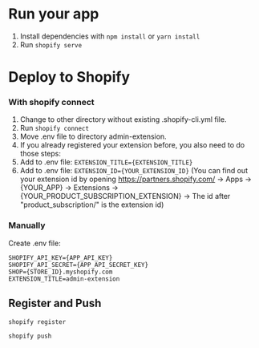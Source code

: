 # Run your app

1. Install dependencies with `npm install` or `yarn install`
2. Run `shopify serve`

# Deploy to Shopify

### With shopify connect

1. Change to other directory without existing .shopify-cli.yml file.
2. Run `shopify connect`
3. Move .env file to directory admin-extension.
4. If you already registered your extension before, you also need to do those steps:
5. Add to .env file: `EXTENSION_TITLE={EXTENSION_TITLE}`
6. Add to .env file: `EXTENSION_ID={YOUR_EXTENSION_ID}` (You can find out your extension id by opening https://partners.shopify.com/ -> Apps -> {YOUR_APP} -> Extensions -> {YOUR_PRODUCT_SUBSCRIPTION_EXTENSION} -> The id after "product_subscription/" is the extension id)

### Manually

Create .env file:

```
SHOPIFY_API_KEY={APP_API_KEY}
SHOPIFY_API_SECRET={APP_API_SECRET_KEY}
SHOP={STORE_ID}.myshopify.com
EXTENSION_TITLE=admin-extension
```

## Register and Push

`shopify register`

`shopify push`
